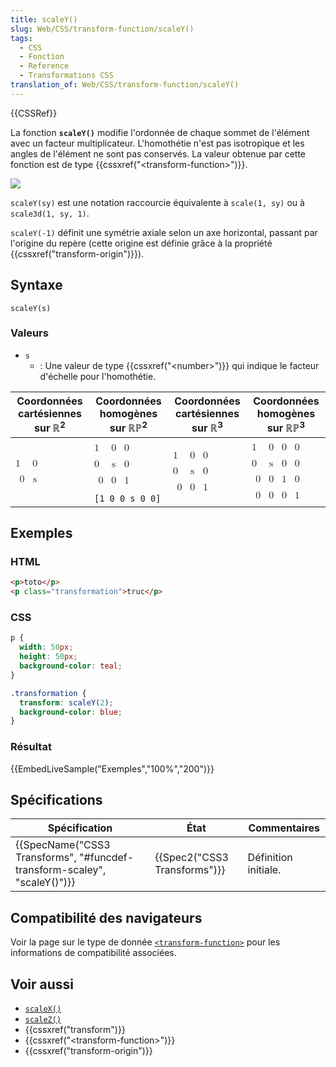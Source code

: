 ```yaml
---
title: scaleY()
slug: Web/CSS/transform-function/scaleY()
tags:
  - CSS
  - Fonction
  - Reference
  - Transformations CSS
translation_of: Web/CSS/transform-function/scaleY()
---
```

{{CSSRef}}

La fonction **`scaleY()`** modifie l'ordonnée de chaque sommet de l'élément avec un facteur multiplicateur. L'homothétie n'est pas isotropique et les angles de l'élément ne sont pas conservés. La valeur obtenue par cette fonction est de type {{cssxref("&lt;transform-function&gt;")}}.

![](scaley.png)

`scaleY(sy)` est une notation raccourcie équivalente à `scale(1, sy)` ou à `scale3d(1, sy, 1)`.

`scaleY(-1)` définit une symétrie axiale selon un axe horizontal, passant par l'origine du repère (cette origine est définie grâce à la propriété {{cssxref("transform-origin")}}).

## Syntaxe

    scaleY(s)

### Valeurs

- `s`
  - : Une valeur de type {{cssxref("&lt;number&gt;")}} qui indique le facteur d'échelle pour l'homothétie.

<table class="standard-table">
  <thead>
    <tr>
      <th scope="col">Coordonnées cartésiennes sur ℝ<sup>2</sup></th>
      <th scope="col">Coordonnées homogènes sur ℝℙ<sup>2</sup></th>
      <th scope="col">Coordonnées cartésiennes sur ℝ<sup>3</sup></th>
      <th scope="col">Coordonnées homogènes sur ℝℙ<sup>3</sup></th>
    </tr>
  </thead>
  <tbody>
    <tr>
      <td colspan="1" rowspan="2">
        <math
          ><mfenced
            ><mtable
              ><mtr>1<mtd>0</mtd></mtr>
              <mtr><mtd>0</mtd><mtd>s</mtd></mtr></mtable
            ></mfenced
          ></math
        >
      </td>
      <td>
        <math
          ><mfenced
            ><mtable
              ><mtr>1<mtd>0</mtd><mtd>0</mtd></mtr
              ><mtr>0<mtd>s</mtd><mtd>0</mtd></mtr
              ><mtr><mtd>0</mtd><mtd>0</mtd><mtd>1</mtd></mtr></mtable
            ></mfenced
          ></math
        >
      </td>
      <td colspan="1" rowspan="2">
        <math
          ><mfenced
            ><mtable
              ><mtr>1<mtd>0</mtd><mtd>0</mtd></mtr
              ><mtr>0<mtd>s</mtd><mtd>0</mtd></mtr
              ><mtr><mtd>0</mtd><mtd>0</mtd><mtd>1</mtd></mtr></mtable
            ></mfenced
          ></math
        >
      </td>
      <td colspan="1" rowspan="2">
        <math
          ><mfenced
            ><mtable
              ><mtr>1<mtd>0</mtd><mtd>0</mtd><mtd>0</mtd></mtr
              ><mtr>0<mtd>s</mtd><mtd>0</mtd><mtd>0</mtd></mtr
              ><mtr><mtd>0</mtd><mtd>0</mtd><mtd>1</mtd><mtd>0</mtd></mtr
              ><mtr
                ><mtd>0</mtd><mtd>0</mtd><mtd>0</mtd><mtd>1</mtd></mtr
              ></mtable
            ></mfenced
          ></math
        >
      </td>
    </tr>
    <tr>
      <td><code>[1 0 0 s 0 0]</code></td>
    </tr>
  </tbody>
</table>

## Exemples

### HTML

```html
<p>toto</p>
<p class="transformation">truc</p>
```

### CSS

```css
p {
  width: 50px;
  height: 50px;
  background-color: teal;
}

.transformation {
  transform: scaleY(2);
  background-color: blue;
}
```

### Résultat

{{EmbedLiveSample("Exemples","100%","200")}}

## Spécifications

| Spécification                                                                                    | État                                 | Commentaires         |
| ------------------------------------------------------------------------------------------------ | ------------------------------------ | -------------------- |
| {{SpecName("CSS3 Transforms", "#funcdef-transform-scaley", "scaleY()")}} | {{Spec2("CSS3 Transforms")}} | Définition initiale. |

## Compatibilité des navigateurs

Voir la page sur le type de donnée [`<transform-function>`](/fr/docs/Web/CSS/transform-function#compatibilité_des_navigateurs) pour les informations de compatibilité associées.

## Voir aussi

- [`scaleX()`](</fr/docs/Web/CSS/transform-function/scaleX()>)
- [`scaleZ()`](</fr/docs/Web/CSS/transform-function/scaleZ()>)
- {{cssxref("transform")}}
- {{cssxref("&lt;transform-function&gt;")}}
- {{cssxref("transform-origin")}}
